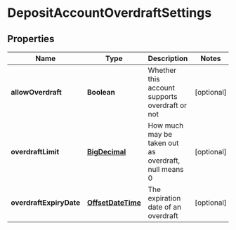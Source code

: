 
# DepositAccountOverdraftSettings

## Properties
Name | Type | Description | Notes
------------ | ------------- | ------------- | -------------
**allowOverdraft** | **Boolean** | Whether this account supports overdraft or not |  [optional]
**overdraftLimit** | [**BigDecimal**](BigDecimal.md) | How much may be taken out as overdraft, null means 0 |  [optional]
**overdraftExpiryDate** | [**OffsetDateTime**](OffsetDateTime.md) | The expiration date of an overdraft |  [optional]



